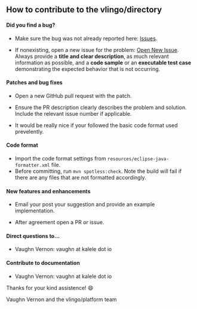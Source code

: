 ## How to contribute to the vlingo/directory

#### **Did you find a bug?**

* Make sure the bug was not already reported here: [Issues](https://github.com/vlingo/vlingo-directory/issues).

* If nonexisting, open a new issue for the problem: [Open New Issue](https://github.com/vlingo/vlingo-directory/issues'new). Always provide a **title and clear description**, as much relevant information as possible, and a **code sample** or an **executable test case** demonstrating the expected behavior that is not occurring.

#### **Patches and bug fixes**

* Open a new GitHub pull request with the patch.

* Ensure the PR description clearly describes the problem and solution. Include the relevant issue number if applicable.

* It would be really nice if your followed the basic code format used prevelently.

#### **Code format**

* Import the code format settings from `resources/eclipse-java-formatter.xml` file.
* Before committing, run `mvn spotless:check`. Note the build will fail if there are any files that are not formatted accordingly. 

#### **New features and enhancements**

* Email your post your suggestion and provide an example implementation.

* After agreement open a PR or issue.

#### **Direct questions to...**

* Vaughn Vernon: vaughn at kalele dot io

#### **Contribute to documentation**

* Vaughn Vernon: vaughn at kalele dot io

Thanks for your kind assistence! :smile:

Vaughn Vernon and the vlingo/platform team
